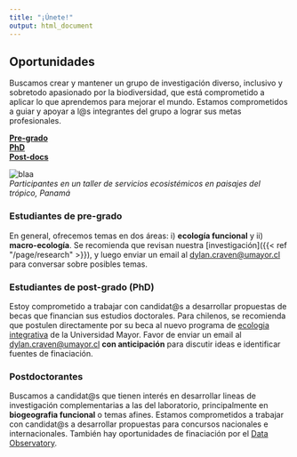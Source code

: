 ```yaml
---
title: "¡Únete!"
output: html_document
---
```

## Oportunidades      

Buscamos crear y mantener un grupo de investigación diverso, inclusivo y sobretodo apasionado por la biodiversidad, que está comprometido a aplicar lo que aprendemos para mejorar el mundo. Estamos comprometidos a guiar y apoyar a l@s integrantes del grupo a lograr sus metas profesionales.  

[**Pre-grado**](#estudiantes-de-pre-grado)   
[**PhD**](#estudiantes-de-post-grado)   
[**Post-docs**](#post-doctorantes)  

![blaa](/img/ELTI_estudiantes22.png)  
_Participantes en un taller de servicios ecosistémicos en paisajes del trópico, Panamá_

### Estudiantes de pre-grado  

En general, ofrecemos temas en dos áreas: i) **ecología funcional** y 
ii) **macro-ecología**. Se recomienda que revisan nuestra [investigación]({{< ref "/page/research" >}}), y
luego enviar un email al <dylan.craven@umayor.cl> para conversar sobre posibles temas.  

### Estudiantes de post-grado (PhD) 

Estoy comprometido a trabajar con candidat@s a desarrollar propuestas de becas que financian 
sus estudios doctorales. Para chilenos, se recomienda que postulen directamente por su beca al 
nuevo programa de [ecologia integrativa](https://www.umayor.cl/postgradomayor/20007?programa=doctorado-en-ecologia-integrativa-(santiago)&medio=20007) de la Universidad Mayor. Favor de enviar un email al <dylan.craven@umayor.cl> 
**con anticipación** para discutir ideas e identificar fuentes de finaciación.   

### Postdoctorantes  

Buscamos a candidat@s que tienen interés en desarrollar lineas de investigación complementarias a
las del laboratorio, principalmente en **biogeografia funcional** o temas afines. Estamos comprometidos a trabajar con candidat@s a desarrollar propuestas para concursos nacionales e internacionales. También hay oportunidades de finaciación por el [Data Observatory](https://www.dataobservatory.net/).  
